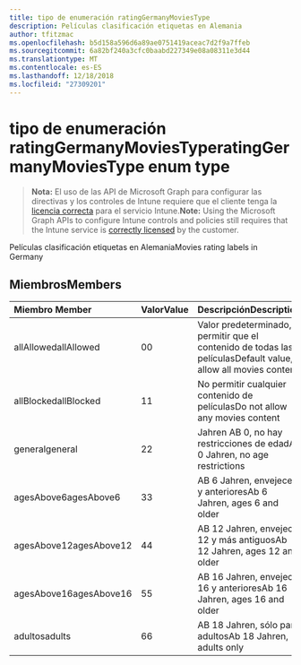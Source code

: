 ```yaml
---
title: tipo de enumeración ratingGermanyMoviesType
description: Películas clasificación etiquetas en Alemania
author: tfitzmac
ms.openlocfilehash: b5d158a596d6a89ae0751419aceac7d2f9a7ffeb
ms.sourcegitcommit: 6a82bf240a3cfc0baabd227349e08a08311e3d44
ms.translationtype: MT
ms.contentlocale: es-ES
ms.lasthandoff: 12/18/2018
ms.locfileid: "27309201"
---
```

# <a name="ratinggermanymoviestype-enum-type"></a><span data-ttu-id="634de-103">tipo de enumeración ratingGermanyMoviesType</span><span class="sxs-lookup"><span data-stu-id="634de-103">ratingGermanyMoviesType enum type</span></span>

> <span data-ttu-id="634de-104">**Nota:** El uso de las API de Microsoft Graph para configurar las directivas y los controles de Intune requiere que el cliente tenga la [licencia correcta](https://go.microsoft.com/fwlink/?linkid=839381) para el servicio Intune.</span><span class="sxs-lookup"><span data-stu-id="634de-104">**Note:** Using the Microsoft Graph APIs to configure Intune controls and policies still requires that the Intune service is [correctly licensed](https://go.microsoft.com/fwlink/?linkid=839381) by the customer.</span></span>

<span data-ttu-id="634de-105">Películas clasificación etiquetas en Alemania</span><span class="sxs-lookup"><span data-stu-id="634de-105">Movies rating labels in Germany</span></span>
## <a name="members"></a><span data-ttu-id="634de-106">Miembros</span><span class="sxs-lookup"><span data-stu-id="634de-106">Members</span></span>
|<span data-ttu-id="634de-107">Miembro	</span><span class="sxs-lookup"><span data-stu-id="634de-107">Member</span></span>|<span data-ttu-id="634de-108">Valor</span><span class="sxs-lookup"><span data-stu-id="634de-108">Value</span></span>|<span data-ttu-id="634de-109">Descripción</span><span class="sxs-lookup"><span data-stu-id="634de-109">Description</span></span>|
|:---|:---|:---|
|<span data-ttu-id="634de-110">allAllowed</span><span class="sxs-lookup"><span data-stu-id="634de-110">allAllowed</span></span>|<span data-ttu-id="634de-111">0</span><span class="sxs-lookup"><span data-stu-id="634de-111">0</span></span>|<span data-ttu-id="634de-112">Valor predeterminado, permitir que el contenido de todas las películas</span><span class="sxs-lookup"><span data-stu-id="634de-112">Default value, allow all movies content</span></span>|
|<span data-ttu-id="634de-113">allBlocked</span><span class="sxs-lookup"><span data-stu-id="634de-113">allBlocked</span></span>|<span data-ttu-id="634de-114">1</span><span class="sxs-lookup"><span data-stu-id="634de-114">1</span></span>|<span data-ttu-id="634de-115">No permitir cualquier contenido de películas</span><span class="sxs-lookup"><span data-stu-id="634de-115">Do not allow any movies content</span></span>|
|<span data-ttu-id="634de-116">general</span><span class="sxs-lookup"><span data-stu-id="634de-116">general</span></span>|<span data-ttu-id="634de-117">2</span><span class="sxs-lookup"><span data-stu-id="634de-117">2</span></span>|<span data-ttu-id="634de-118">Jahren AB 0, no hay restricciones de edad</span><span class="sxs-lookup"><span data-stu-id="634de-118">Ab 0 Jahren, no age restrictions</span></span>|
|<span data-ttu-id="634de-119">agesAbove6</span><span class="sxs-lookup"><span data-stu-id="634de-119">agesAbove6</span></span>|<span data-ttu-id="634de-120">3</span><span class="sxs-lookup"><span data-stu-id="634de-120">3</span></span>|<span data-ttu-id="634de-121">AB 6 Jahren, envejece 6 y anteriores</span><span class="sxs-lookup"><span data-stu-id="634de-121">Ab 6 Jahren, ages 6 and older</span></span>|
|<span data-ttu-id="634de-122">agesAbove12</span><span class="sxs-lookup"><span data-stu-id="634de-122">agesAbove12</span></span>|<span data-ttu-id="634de-123">4</span><span class="sxs-lookup"><span data-stu-id="634de-123">4</span></span>|<span data-ttu-id="634de-124">AB 12 Jahren, envejece 12 y más antiguos</span><span class="sxs-lookup"><span data-stu-id="634de-124">Ab 12 Jahren, ages 12 and older</span></span>|
|<span data-ttu-id="634de-125">agesAbove16</span><span class="sxs-lookup"><span data-stu-id="634de-125">agesAbove16</span></span>|<span data-ttu-id="634de-126">5</span><span class="sxs-lookup"><span data-stu-id="634de-126">5</span></span>|<span data-ttu-id="634de-127">AB 16 Jahren, envejece 16 y anteriores</span><span class="sxs-lookup"><span data-stu-id="634de-127">Ab 16 Jahren, ages 16 and older</span></span>|
|<span data-ttu-id="634de-128">adultos</span><span class="sxs-lookup"><span data-stu-id="634de-128">adults</span></span>|<span data-ttu-id="634de-129">6</span><span class="sxs-lookup"><span data-stu-id="634de-129">6</span></span>|<span data-ttu-id="634de-130">AB 18 Jahren, sólo para adultos</span><span class="sxs-lookup"><span data-stu-id="634de-130">Ab 18 Jahren, adults only</span></span>|



